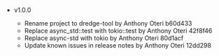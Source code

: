 - v1.0.0

  - Rename project to dredge-tool by Anthony Oteri b60d433
  - Replace async_std::test with tokio::test by Anthony Oteri 42f8f46
  - Replace async-std with tokio by Anthony Oteri 80d1acf
  - Update known issues in release notes by Anthony Oteri 12dd298